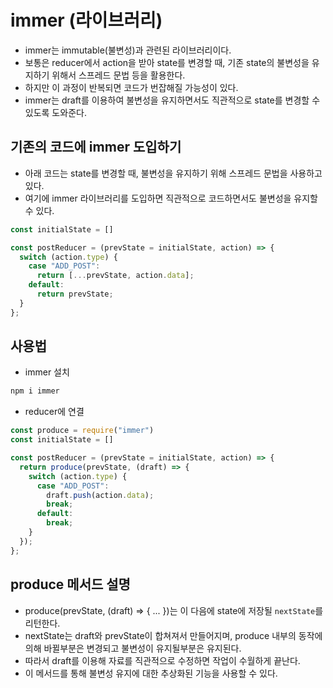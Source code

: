 # immer (라이브러리)
- immer는 immutable(불변성)과 관련된 라이브러리이다.
- 보통은 reducer에서 action을 받아 state를 변경할 때, 기존 state의 불변성을 유지하기 위해서 스프레드 문법 등을 활용한다.
- 하지만 이 과정이 반복되면 코드가 번잡해질 가능성이 있다.
- immer는 draft를 이용하여 불변성을 유지하면서도 직관적으로 state를 변경할 수 있도록 도와준다.

## 기존의 코드에 immer 도입하기
- 아래 코드는 state를 변경할 때, 불변성을 유지하기 위해 스프레드 문법을 사용하고 있다.
- 여기에 immer 라이브러리를 도입하면 직관적으로 코드하면서도 불변성을 유지할 수 있다.
```js
const initialState = []

const postReducer = (prevState = initialState, action) => {
  switch (action.type) {
    case "ADD_POST":
      return [...prevState, action.data];
    default:
      return prevState;
  }
};
```

## 사용법
- immer 설치
```js
npm i immer
```

- reducer에 연결
```js
const produce = require("immer")
const initialState = []

const postReducer = (prevState = initialState, action) => {
  return produce(prevState, (draft) => {
    switch (action.type) {
      case "ADD_POST":
        draft.push(action.data);
        break;
      default:
        break;
    }
  });
};
```

## produce 메서드 설명
- produce(prevState, (draft) => { ... })는 이 다음에 state에 저장될 `nextState`를 리턴한다.
- nextState는 draft와 prevState이 합쳐져서 만들어지며, produce 내부의 동작에 의해 바뀔부분은 변경되고 불변성이 유지될부분은 유지된다.
- 따라서 draft를 이용해 자료를 직관적으로 수정하면 작업이 수월하게 끝난다.
- 이 메서드를 통해 불변성 유지에 대한 추상화된 기능을 사용할 수 있다.
